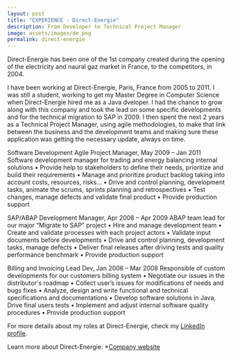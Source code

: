 ```yaml
---
layout: post
title: "EXPERIENCE - Direct-Energie"
description: From Developer to Technical Project Manager
image: assets/images/de.png
permalink: direct-energie
---
```


Direct-Energie has been one of the 1st company created during the opening of the electricity and naural gaz market in France, to the competitors, in 2004.

I have been working at Direct-Energie, Paris, France from 2005 to 2011. I was still a student, working to get my Master Degree in Computer Science when Direct-Energie hired me as a Java dveloper. I had the chance to grow along with this company and took the lead on some specific developments and for the technical migration to SAP in 2009. I then spent the next 2 years as a Technical Project Manager, using agile methodologies, to make that link between the business and the development teams and making sure these application was getting the necessary update, always on time.

Software Development Agile Project Manager, May 2009 – Jan 2011
Software development manager for trading and energy balancing internal solutions 
• Provide help to stakeholders to define their needs, prioritize and build their requirements
• Manage and prioritize product backlog taking into account costs, resources, risks…
• Drive and control planning, development tasks, animate the scrums, sprints planning and retrospectives 
• Test changes, manage defects and validate final product 
• Provide production support

SAP/ABAP Development Manager, Apr 2008 – Apr 2009
ABAP team lead for our major “Migrate to SAP” project 
•	Hire and manage development team 
•	Create and validate processes with each project actors 
•	Validate input documents before developments 
•	Drive and control planning, development tasks, manage defects 
•	Deliver final releases after driving tests and quality performance benchmark 
•	Provide production support

Billing and Invoicing Lead Dev, Jan 2006 – Mar 2008
Responsible of custom developments for our customers billing system
•	Negotiate our issues in the distributor's roadmap
•	Collect user’s issues for modifications of needs and bugs fixes 
•	Analyze, design and write functional and technical specifications and documentations 
•	Develop software solutions in Java, Drive final users tests 
•	Implement and adjust internal software quality procedures 
•	Provide production support

For more details about my roles at Direct-Energie, check my <A href="https://www.linkedin.com/in/christophebenoist/">LinkedIn profile</A>.

Learn more about Direct-Energie:
*<a href="https://www.direct-energie.com/" target="_blank">Company website</a>